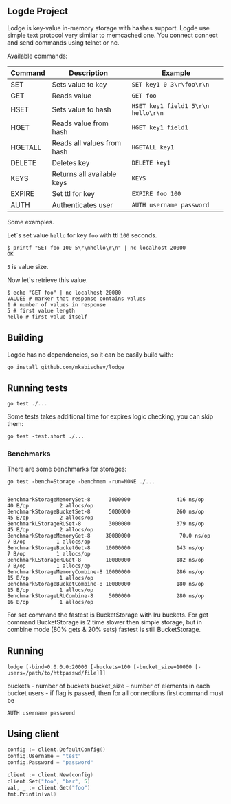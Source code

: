 Logde Project
---

Lodge is key-value in-memory storage with hashes support.
Logde use simple text protocol very similar to memcached one. You connect connect and send commands using telnet or nc.

Available commands:

| Command | Description                | Example                                  |
|---------|----------------------------|------------------------------------------|
| SET     | Sets value to key          | ```SET key1 0 3\r\foo\r\n```             |
| GET     | Reads value                | ```GET foo```                            |
| HSET    | Sets value to hash         | ```HSET key1 field1 5\r\n hello\r\n```   |
| HGET    | Reads value from hash      | ```HGET key1 field1```                   |
| HGETALL | Reads all values from hash | ```HGETALL key1```                       |
| DELETE  | Deletes key                | ```DELETE key1```                        |
| KEYS    | Returns all available keys | ```KEYS```                               |
| EXPIRE  | Set ttl for key	           | ```EXPIRE foo 100```                     |
| AUTH    | Authenticates user         | ```AUTH username password```             |



Some examples.

Let\`s set value `hello` for key `foo` with ttl `100` seconds.

```
$ printf "SET foo 100 5\r\nhello\r\n" | nc localhost 20000
OK
```
 `5` is value size.


Now let\`s retrieve this value.
```
$ echo "GET foo" | nc localhost 20000
VALUES # marker that response contains values
1 # number of values in response
5 # first value length
hello # first value itself
```

## Building

Logde has no dependencies, so it can be easily build with:
```
go install github.com/mkabischev/lodge
```

## Running tests

```
go test ./...
```

Some tests takes additional time for expires logic checking, you can skip them:
```
go test -test.short ./...
```

### Benchmarks

There are some benchmarks for storages:
```
go test -bench=Storage -benchmem -run=NONE ./...


BenchmarkStorageMemorySet-8      3000000               416 ns/op              40 B/op          2 allocs/op
BenchmarkStorageBucketSet-8      5000000               260 ns/op              45 B/op          2 allocs/op
BenchmarkLStorageRUSet-8         3000000               379 ns/op              45 B/op          2 allocs/op
BenchmarkStorageMemoryGet-8     30000000                70.0 ns/op             7 B/op          1 allocs/op
BenchmarkStorageBucketGet-8     10000000               143 ns/op               7 B/op          1 allocs/op
BenchmarkLStorageRUGet-8        10000000               182 ns/op               7 B/op          1 allocs/op
BenchmarkStorageMemoryCombine-8 10000000               286 ns/op              15 B/op          1 allocs/op
BenchmarkStorageBucketCombine-8 10000000               180 ns/op              15 B/op          1 allocs/op
BenchmarkStorageLRUCombine-8     5000000               280 ns/op              16 B/op          1 allocs/op
```

For set command the fastest is BucketStorage with lru buckets. For get command BucketStorage is 2 time slower then simple storage, but in combine mode (80% gets & 20% sets) fastest is still BucketStorage.

## Running
```
lodge [-bind=0.0.0.0:20000 [-buckets=100 [-bucket_size=10000 [-users=/path/to/httpasswd/file]]]
```
buckets - number of buckets
bucket_size - number of elements in each bucket
users - if flag is passed, then for all connections first command must be
```
AUTH username password
```

## Using client
```go
config := client.DefaultConfig()
config.Username = "test"
config.Password = "password"

client := client.New(config)
client.Set("foo", "bar", 5)
val, _ := client.Get("foo")
fmt.Println(val)
```


